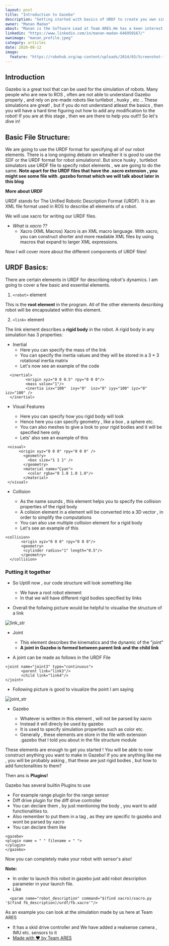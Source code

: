 ```yaml
---
layout: post
title: "Introduction to Gazebo"
description: "Getting started with basics of URDF to create you own simulations!"
owner: "Manan Madan"
about: "Manan is the Software Lead at Team ARES.He has a keen interest in the feild of Robotics and Artifical Intelligence. His main ares of interest include Path Planning and Computer Vision."
linkedin: "https://www.linkedin.com/in/manan-madan-646950167/"
ownimage: "manan_profile.jpeg"
category: articles
date: 2020-08-12
image:
  feature: "https://robohub.org/wp-content/uploads/2014/03/Screenshot-from-2014-03-14-07_34_30.png"
---
```


## Introduction

Gazebo is a great tool that can be used for the simulation of robots. Many people who are new to ROS , often are not able to understand Gazebo properly , and rely on pre-made robots like turtlebot , husky , etc .. 
These simulations are great! , but if you do not understand atleast the basics , then you will have a hard time figuring out how to add any modification to the robot!
If you are at this stage , then we are there to help you out!!! 
So let's dive in!

## Basic File Structure:

We are going to use the URDF format for specifying all of our robot elements.
There is a long ongoing debate on wheather it is good to use the SDF or the URDF format for robot simulations!.
But since husky , turtlebot simulators use URDF file to specify robot elements , we are going to do the same.
**Note apart for the URDF files that have the .xacro extension , you might see some file with .gazebo format which we will talk about later in this blog**

**More about URDF**

URDF stands for The Unified Robotic Description Format (URDF). It is an XML file format used in ROS to describe all elements of a robot. 

We will use xacro for writing our URDF files.

- _What is xacro ??_
  - Xacro (XML Macros) Xacro is an XML macro language. With xacro, you can construct shorter and more readable XML files by using macros that expand to larger XML expressions.

Now I will cover more about the different components of URDF files!

## URDF Basics:

There are certain elements in URDF for describing robot's dynamics.
I am going to cover a few basic and essential elements.

1. `<robot>` element

This is the **root element** in the program. 
All of the other elements describing robot will be encapsulated within this element.

2. `<link>` element

The link element describes a **rigid body** in the robot.
A rigid body in any simulation has 3 properties:
- Inertial 
  - Here you can specify the mass of the link
  - You can specify the inertia values and they will be stored in a 3 * 3 rotational inertia matrix
  - Let's now see an example of the code

```
  <inertial>
         <origin xyz="0 0 0.5" rpy="0 0 0"/>
         <mass value="1"/>
         <inertia ixx="100"  ixy="0"  ixz="0" iyy="100" iyz="0" izz="100" />
  </inertial>
```

- Visual Features

  - Here you can specify how you rigid body will look
  - Hence here you can specify geometry , like a box , a sphere etc.
  - You can also meshes to give a look to your rigid bodies and it will be specified here only
  - Lets' also see an example of this

```
 <visual>
      <origin xyz="0 0 0" rpy="0 0 0" />
        <geometry>
          <box size="1 1 1" />
        </geometry>
        <material name="Cyan">
          <color rgba="0 1.0 1.0 1.0"/>
        </material>
 </visual>
```

- Collision
  
  - As the name sounds , this element helps you to specify the collision properties of the rigid body
  - A colision element in a element will be converted into a 3D vector , in order to simplify the computations
  - You can also use multiple collision element for a rigid body
  - Let's see an example of this

```
<collision>
       <origin xyz="0 0 0" rpy="0 0 0"/>
       <geometry>
        <cylinder radius="1" length="0.5"/>
       </geometry>
  </collision>
```

### Putting it together

- So Uptill now , our code structure will look something like
   
   - We have a root robot element
   - In that we will have different rigid bodies specified by links

- Overall the follwing picture would be helpful to visualise the structure of a link


 ![link_str](http://wiki.ros.org/urdf/XML/link?action=AttachFile&do=get&target=inertial.png)
 

- Joint

  - This element describes the kinematics and the dynamic of the "joint"
  - **A joint in Gazebo is formed between parent link and the child link**

- A joint can be made as follows in the URDF File

```
<joint name="joint3" type="continuous">
       <parent link="link3"/>
       <child link="link4"/>
</joint>
```

- Following picture is good to visualize the point I am saying

![joint_str](http://wiki.ros.org/urdf/XML/joint?action=AttachFile&do=get&target=joint.png)

- Gazebo

  - Whatever is written in this element , will not be parsed by xacro
  - Instead it will direcly be used by gazebo
  - It is used to specify simulation properties such as color etc.
  - Generally , these elements are store in the file with extension .gazebo that I told you about in the file structure module

These elements are enough to get you started !
You will be able to now construct anything you want to make in Gazebo!
If you are anything like me , you will be probably asking , that these are just rigid bodies , but how to add functonalities to them?

Then ans is **Plugins!**

Gazebo has several builtin Plugins to use
- For example range plugin for the range sensor
- Diff drive plugin for the diff drive controller
- You can declare them , by just mentioning the body , you want to add functionalities to.
- Also remember to put them in a <gazebo> tag , as they are specific to gazebo and wont be parsed by xacro
- You can declare them like

```
<gazebo>
<plugin name = " " filename = " ">
</plugin>
</gazebo>
```

Now you can completely make your robot with sensor's also!

**Note:**
- In order to launch this robot in gazebo just add robot description parameter in your launch file.
- Like

```
  <param name="robot_description" command="$(find xacro)/xacro.py '$(find fb_description)/urdf/fb.xacro'"/>
```

As an example you can look at the simulation made by us here at Team ARES
- It has a skid drive controller and We have added a realsense camera , IMU etc. sensors to it
- [Made with &#9829; by Team ARES](https://github.com/TeamARES/rover-simulation)
